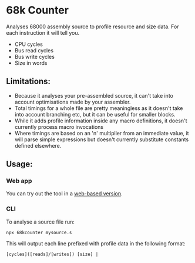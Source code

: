 # 68k Counter

Analyses 68000 assembly source to profile resource and size data. For each instruction it will tell you.

- CPU cycles
- Bus read cycles
- Bus write cycles
- Size in words

## Limitations:

- Because it analyses your pre-assembled source, it can't take into account
  optimisations made by your assembler.
- Total timings for a whole file are pretty meaningless as it doesn't take
  into account branching etc, but it can be useful for smaller blocks.
- While it adds profile information inside any macro definitions, it doesn't
  currently process macro invocations
- Where timings are based on an 'n' multiplier from an immediate value, it
  will parse simple expressions but doesn't currently substitute constants
  defined elsewhere.

## Usage:

### Web app

You can try out the tool in a <a href="https://68kcounter-web.vercel.app/">web-based version</a>.

### CLI

To analyse a source file run:

`npx 68kcounter mysource.s`

This will output each line prefixed with profile data in the following format:

`[cycles]([reads]/[writes]) [size] |`
